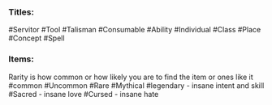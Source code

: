 
### Titles:
#Servitor
#Tool
#Talisman
#Consumable
#Ability 
#Individual
#Class
#Place
#Concept
#Spell

### Items:
Rarity is how common or how likely you are to find the item or ones like it
#common 
#Uncommon 
#Rare 
#Mythical 
#legendary - insane intent and skill
#Sacred - insane love
#Cursed - insane hate



